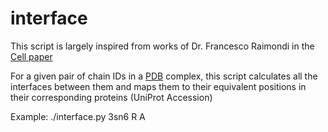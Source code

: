 # interface

This script is largely inspired from works of Dr. Francesco Raimondi in the [Cell paper](https://pubmed.ncbi.nlm.nih.gov/31160049/)

For a given pair of chain IDs in a [PDB](https://www.rcsb.org/) complex, this script calculates all the interfaces between them and maps them to their equivalent positions in their corresponding proteins (UniProt Accession)

Example:
	./interface.py 3sn6 R A
